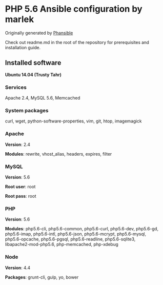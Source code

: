 # PHP 5.6 Ansible configuration by marlek

Originally generated by [Phansible](http://phansible.com)

Check out readme.md in the root of the repository for prerequisites and installation guide.

## Installed software

**Ubuntu 14.04 (Trusty Tahr)**

### Services
Apache 2.4, MySQL 5.6, Memcached

### System packages

curl, wget, python-software-properties, vim, git, htop, imagemagick

### Apache

**Version**: 2.4

**Modules**: rewrite, vhost_alias, headers, expires, filter

### MySQL

**Version**: 5.6

**Root user**: root

**Root pass**: root

### PHP

**Version**: 5.6

**Modules**: php5.6-cli, php5.6-common, php5.6-curl, php5.6-dev, php5.6-gd, php5.6-imap, php5.6-intl, php5.6-json, php5.6-mcrypt, php5.6-mysql, php5.6-opcache, php5.6-pgsql, php5.6-readline, php5.6-sqlite3, libapache2-mod-php5.6, php-memcached, php-xdebug


### Node

**Version**: 4.4

**Packages**: grunt-cli, gulp, yo, bower
